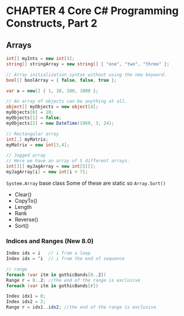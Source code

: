 # CHAPTER 4 Core C# Programming Constructs, Part 2

## Arrays

```C#
int[] myInts = new int[3];
string[] stringArray = new string[] { "one", "two", "three" };

// Array initialization syntax without using the new keyword.
bool[] boolArray = { false, false, true };

var a = new[] { 1, 10, 100, 1000 };

// An array of objects can be anything at all.
object[] myObjects = new object[4];
myObjects[0] = 10;
myObjects[1] = false;
myObjects[2] = new DateTime(1969, 3, 24);

// Rectangular array
int[,] myMatrix;
myMatrix = new int[3,4];

// Jagged array
// Here we have an array of 5 different arrays.
int[][] myJagArray = new int[5][];
myJagArray[i] = new int[i + 7];

```

`System.Array` base class
Some of these are static so `Array.Sort()`
- Clear()
- CopyTo()
- Length
- Rank
- Reverse()
- Sort()

### Indices and Ranges (New 8.0)
```C#
Index idx = i   // i from a loop
Index idx = ^i  // i from the end of sequence 

// range
foreach (var itm in gothicBands[0..2])
Range r = 0..2; //the end of the range is exclusive
foreach (var itm in gothicBands[r])

Index idx1 = 0;
Index idx2 = 2;
Range r = idx1..idx2; //the end of the range is exclusive
```
